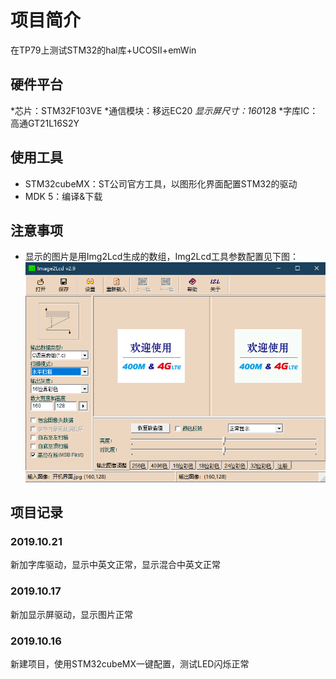 # 项目简介
在TP79上测试STM32的hal库+UCOSII+emWin

## 硬件平台
*芯片：STM32F103VE
*通信模块：移远EC20
*显示屏尺寸：160*128
*字库IC：高通GT21L16S2Y

## 使用工具
* STM32cubeMX：ST公司官方工具，以图形化界面配置STM32的驱动
* MDK 5：编译&下载
## 注意事项
* 显示的图片是用Img2Lcd生成的数组，Img2Lcd工具参数配置见下图：
![Img2Lcd工具参数截图](https://raw.githubusercontent.com/gaozichen2012/TP79-hal-ucosii-emwin/master/Image2Lcd%E8%BD%AF%E4%BB%B6%E6%88%AA%E5%9B%BE.png)
## 项目记录
### 2019.10.21
新加字库驱动，显示中英文正常，显示混合中英文正常
### 2019.10.17
新加显示屏驱动，显示图片正常
### 2019.10.16
新建项目，使用STM32cubeMX一键配置，测试LED闪烁正常




